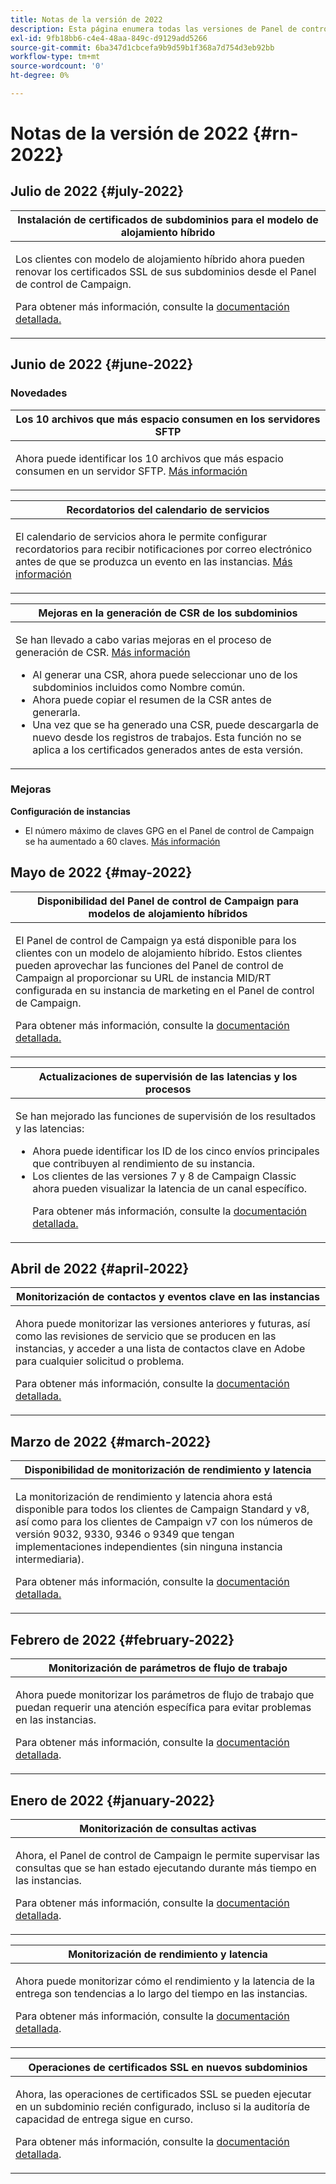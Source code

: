 ```yaml
---
title: Notas de la versión de 2022
description: Esta página enumera todas las versiones de Panel de control de Campaign de 2022.
exl-id: 9fb18bb6-c4e4-48aa-849c-d9129add5266
source-git-commit: 6ba347d1cbcefa9b9d59b1f368a7d754d3eb92bb
workflow-type: tm+mt
source-wordcount: '0'
ht-degree: 0%

---
```


# Notas de la versión de 2022 {#rn-2022}

## Julio de 2022 {#july-2022}

<table>
<thead>
<tr>
<th><strong>Instalación de certificados de subdominios para el modelo de alojamiento híbrido</strong><br/></th>
</tr>
</thead>
<tbody>
<tr>
<td>
<p><p>Los clientes con modelo de alojamiento híbrido ahora pueden renovar los certificados SSL de sus subdominios desde el Panel de control de Campaign.</p><p>Para obtener más información, consulte la <a href="../subdomains-certificates/using/renewing-subdomain-certificate.md">documentación detallada.</a></p>
</td>
</tr>
</tbody>
</table>

## Junio de 2022 {#june-2022}

### Novedades

<table>
<thead>
<tr>
<th><strong>Los 10 archivos que más espacio consumen en los servidores SFTP</strong><br/></th>
</tr>
</thead>
<tbody>
<tr>
<td>
<p>Ahora puede identificar los 10 archivos que más espacio consumen en un servidor SFTP. <a href="../sftp/using/sftp-storage-management.md">Más información</a></p>
</td>
</tr>
</tbody>
</table>

<table>
<thead>
<tr>
<th><strong>Recordatorios del calendario de servicios</strong><br/></th>
</tr>
</thead>
<tbody>
<tr>
<td>
<p>El calendario de servicios ahora le permite configurar recordatorios para recibir notificaciones por correo electrónico antes de que se produzca un evento en las instancias. <a href="../service-events/service-events.md">Más información</a></p>
</td>
</tr>
</tbody>
</table>

<table>
<thead>
<tr>
<th><strong>Mejoras en la generación de CSR de los subdominios</strong><br/></th>
</tr>
</thead>
<tbody>
<tr>
<td>
<p>Se han llevado a cabo varias mejoras en el proceso de generación de CSR. <a href="../subdomains-certificates/using/renewing-subdomain-certificate.md">Más información</a></p><ul><li>Al generar una CSR, ahora puede seleccionar uno de los subdominios incluidos como Nombre común.</li><li>Ahora puede copiar el resumen de la CSR antes de generarla.</li><li>Una vez que se ha generado una CSR, puede descargarla de nuevo desde los registros de trabajos. Esta función no se aplica a los certificados generados antes de esta versión.</li></ul><p>

</td>
</tr>
</tbody>
</table>

### Mejoras

**Configuración de instancias**

* El número máximo de claves GPG en el Panel de control de Campaign se ha aumentado a 60 claves. [Más información](../instances-settings/using/gpg-keys-management.md)

## Mayo de 2022 {#may-2022}

<table>
<thead>
<tr>
<th><strong>Disponibilidad del Panel de control de Campaign para modelos de alojamiento híbridos</strong><br/></th>
</tr>
</thead>
<tbody>
<tr>
<td>
<p>El Panel de control de Campaign ya está disponible para los clientes con un modelo de alojamiento híbrido. Estos clientes pueden aprovechar las funciones del Panel de control de Campaign al proporcionar su URL de instancia MID/RT configurada en su instancia de marketing en el Panel de control de Campaign.</p><p>Para obtener más información, consulte la <a href="../instances-settings/using/external-accounts.md">documentación detallada.</a></p>
</td>
</tr>
</tbody>
</table>

<table>
<thead>
<tr>
<th><strong>Actualizaciones de supervisión de las latencias y los procesos</strong><br/></th>
</tr>
</thead>
<tbody>
<tr>
<td>
<p>Se han mejorado las funciones de supervisión de los resultados y las latencias:<ul><li>Ahora puede identificar los ID de los cinco envíos principales que contribuyen al rendimiento de su instancia.</li><li>Los clientes de las versiones 7 y 8 de Campaign Classic ahora pueden visualizar la latencia de un canal específico.</p></li><p>Para obtener más información, consulte la <a href="../performance-monitoring/using/thoughputs-latencies.md">documentación detallada.</a></p>
</td>
</tr>
</tbody>
</table>


## Abril de 2022 {#april-2022}

<table>
<thead>
<tr>
<th><strong>Monitorización de contactos y eventos clave en las instancias</strong><br/></th>
</tr>
</thead>
<tbody>
<tr>
<td>
<p>Ahora puede monitorizar las versiones anteriores y futuras, así como las revisiones de servicio que se producen en las instancias, y acceder a una lista de contactos clave en Adobe para cualquier solicitud o problema.</p><p>Para obtener más información, consulte la <a href="../service-events/service-events.md">documentación detallada.</a></p>
</td>
</tr>
</tbody>
</table>

## Marzo de 2022 {#march-2022}

<table>
<thead>
<tr>
<th><strong>Disponibilidad de monitorización de rendimiento y latencia</strong><br/></th>
</tr>
</thead>
<tbody>
<tr>
<td>
<p>La monitorización de rendimiento y latencia ahora está disponible para todos los clientes de Campaign Standard y v8, así como para los clientes de Campaign v7 con los números de versión 9032, 9330, 9346 o 9349 que tengan implementaciones independientes (sin ninguna instancia intermediaria).</p><p>Para obtener más información, consulte la <a href="../performance-monitoring/using/thoughputs-latencies.md">documentación detallada.</a></p>
</td>
</tr>
</tbody>
</table>

## Febrero de 2022 {#february-2022}

<table>
<thead>
<tr>
<th><strong>Monitorización de parámetros de flujo de trabajo</strong><br/></th>
</tr>
</thead>
<tbody>
<tr>
<td>
<p>Ahora puede monitorizar los parámetros de flujo de trabajo que puedan requerir una atención específica para evitar problemas en las instancias. </p><p>Para obtener más información, consulte la <a href="../performance-monitoring/using/workflow-monitoring.md">documentación detallada</a>.</p>
</td>
</tr>
</tbody>
</table>

## Enero de 2022 {#january-2022}

<table>
<thead>
<tr>
<th><strong>Monitorización de consultas activas</strong><br/></th>
</tr>
</thead>
<tbody>
<tr>
<td>
<p>Ahora, el Panel de control de Campaign le permite supervisar las consultas que se han estado ejecutando durante más tiempo en las instancias.</p><p>Para obtener más información, consulte la <a href="../performance-monitoring/using/database-active-queries.md">documentación detallada</a>.</p>
</td>
</tr>
</tbody>
</table>

<table>
<thead>
<tr>
<th><strong>Monitorización de rendimiento y latencia </strong><br/></th>
</tr>
</thead>
<tbody>
<tr>
<td>
<p>Ahora puede monitorizar cómo el rendimiento y la latencia de la entrega son tendencias a lo largo del tiempo en las instancias.</p><p>Para obtener más información, consulte la <a href="../performance-monitoring/using/thoughputs-latencies.md">documentación detallada</a>.</p>
</td>
</tr>
</tbody>
</table>

<table>
<thead>
<tr>
<th><strong>Operaciones de certificados SSL en nuevos subdominios</strong><br/></th>
</tr>
</thead>
<tbody>
<tr>
<td>
<p>Ahora, las operaciones de certificados SSL se pueden ejecutar en un subdominio recién configurado, incluso si la auditoría de capacidad de entrega sigue en curso.</p><p>Para obtener más información, consulte la <a href="../subdomains-certificates/using/renewing-subdomain-certificate.md">documentación detallada</a>.</p>
</td>
</tr>
</tbody>
</table>
